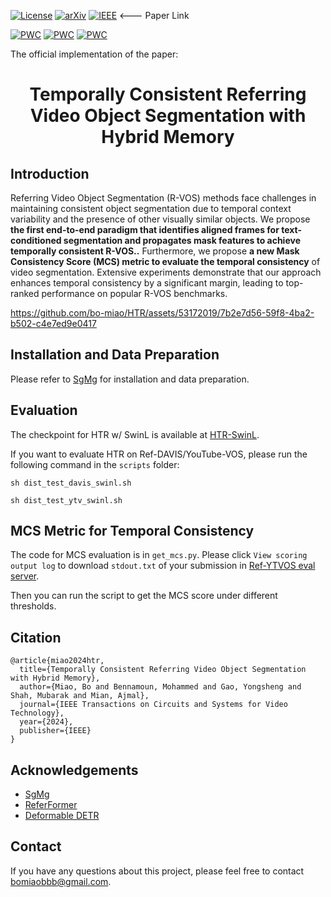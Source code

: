 [![License](https://img.shields.io/badge/license-CC--BY--NC%204.0-green)](https://creativecommons.org/licenses/by-nc/4.0/)
[![arXiv](https://img.shields.io/badge/cs.CV-%09arXiv%3A2205.00823-red)](https://arxiv.org/abs/2403.19407)
[![IEEE](https://img.shields.io/badge/IEEE-Paper-blue)](https://ieeexplore.ieee.org/document/10572009)
  <--- Paper Link

[![PWC](https://img.shields.io/endpoint.svg?url=https://paperswithcode.com/badge/towards-temporally-consistent-referring-video/referring-video-object-segmentation-on-mevis)](https://paperswithcode.com/sota/referring-video-object-segmentation-on-mevis?p=towards-temporally-consistent-referring-video)
[![PWC](https://img.shields.io/endpoint.svg?url=https://paperswithcode.com/badge/towards-temporally-consistent-referring-video/referring-expression-segmentation-on-davis)](https://paperswithcode.com/sota/referring-expression-segmentation-on-davis?p=towards-temporally-consistent-referring-video)
[![PWC](https://img.shields.io/endpoint.svg?url=https://paperswithcode.com/badge/towards-temporally-consistent-referring-video/referring-expression-segmentation-on-refer-1)](https://paperswithcode.com/sota/referring-expression-segmentation-on-refer-1?p=towards-temporally-consistent-referring-video)


The official implementation of the paper: 

<div align="center">
<h1>
<b>
Temporally Consistent Referring Video Object Segmentation with Hybrid Memory 
</b>
</h1>
</div>


## Introduction

Referring Video Object Segmentation (R-VOS) methods face challenges in maintaining consistent object segmentation due to temporal context variability and the presence of other visually similar objects. 
We propose **the first end-to-end paradigm that identifies aligned frames for text-conditioned segmentation and propagates mask features to achieve temporally consistent R-VOS..**
Furthermore, we propose **a new Mask Consistency Score (MCS) metric to evaluate the temporal consistency** of video segmentation. Extensive experiments demonstrate that our approach enhances temporal consistency by a significant margin, leading to top-ranked performance on popular R-VOS benchmarks.

https://github.com/bo-miao/HTR/assets/53172019/7b2e7d56-59f8-4ba2-b502-c4e7ed9e0417

## Installation and Data Preparation

Please refer to [SgMg](https://github.com/bo-miao/SgMg) for installation and data preparation.

## Evaluation

The checkpoint for HTR w/ SwinL is available at  [HTR-SwinL](https://drive.google.com/file/d/1dfUuU67NyHV302KfPYMw286nk5VebjG7/view?usp=sharing).

If you want to evaluate HTR on Ref-DAVIS/YouTube-VOS, please run the following command in the `scripts` folder:

```
sh dist_test_davis_swinl.sh
```

```
sh dist_test_ytv_swinl.sh
```

## MCS Metric for Temporal Consistency

The code for MCS evaluation is in `get_mcs.py`. 
Please click `View scoring output log` to download `stdout.txt` of your submission in [Ref-YTVOS eval server](https://codalab.lisn.upsaclay.fr/competitions/3282).

Then you can run the script to get the MCS score under different thresholds.

## Citation

```
@article{miao2024htr,
  title={Temporally Consistent Referring Video Object Segmentation with Hybrid Memory},
  author={Miao, Bo and Bennamoun, Mohammed and Gao, Yongsheng and Shah, Mubarak and Mian, Ajmal},
  journal={IEEE Transactions on Circuits and Systems for Video Technology},
  year={2024},
  publisher={IEEE}
}
```

## Acknowledgements

- [SgMg](https://github.com/bo-miao/SgMg)
- [ReferFormer](https://github.com/wjn922/ReferFormer)
- [Deformable DETR](https://github.com/fundamentalvision/Deformable-DETR)

## Contact
If you have any questions about this project, please feel free to contact bomiaobbb@gmail.com.


